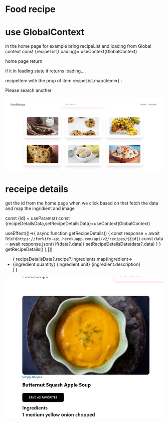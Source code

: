 # Food recipe

# use GlobalContext
in the home page for example
bring recipeList and loading from 
Global context
const {recipeList,Loading}= useContext(GlobalContext)

home page return

if it in loading state
it returns loading....

recipeItem with the prop of item
recipeList.map(item=><RecipeItem item={item}/>)
      : <div>
       <p>Please search another</p> 
        </div>

<img src='./src/home.png'>

# receipe details

get the id from the home page when we click based on that
fetch the data and map the ingridient  and image

const {id} = useParams()
  const {recipeDetailsData,setRecipeDetailsData}=useContext(GlobalContext)

  useEffect(()=>{
    async function getRecipeDetails() {
      const response = await fetch(`https://forkify-api.herokuapp.com/api/v2/recipes/${id}`)
      const  data        = await response.json()
      if(data?.data){
        setRecipeDetailsData(data?.data)
      }
    }
    getRecipeDetails()
  },[])

  <ul >
    {
    recipeDetailsData?.recipe?.ingredients.map(ingredient=>
      <li>
        <span >{ingredient.quantity} {ingredient.unit}</span>
        <span >{ingredient.description}</span>
      </li>
    )
  }
</ul>


<img src='./src/details.png'>
